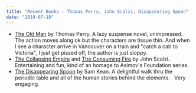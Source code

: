 ```yaml
---
title: "Recent Books - Thomas Perry, John Scalzi, Disappearing Spoon"
date: "2019-07-18"
---
```


- [The Old Man](https://www.amazon.com/Old-Man-Thomas-Perry-ebook/dp/B01LFQ3LE4) by Thomas Perry. A lazy suspense novel, unimpressed. The action moves along ok but the characters are tissue thin. And when I see a character arrive in Vancouver on a train and "catch a cab to Victoria", I just get pissed off, the author is just sloppy.
- [The Collapsing Empire](https://www.amazon.com/Collapsing-Empire-Interdependency-Book-ebook/dp/B01F20E7CO) and [The Consuming Fire](https://www.amazon.com/Consuming-Fire-Interdependency-Book-ebook/dp/B078X255Y1) by John Scalzi. Entertaining and fun, kind of an homage to Asimov's Foundation series.
- [The Disappearing Spoon](https://www.amazon.com/Disappearing-Spoon-Madness-Periodic-Elements/dp/0316051632) by Sam Kean. A delightful walk thru the periodic table and all of the human stories behind the elements.   Very engaging.
